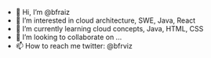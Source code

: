 - 👋 Hi, I’m @bfraiz
- 👀 I’m interested in cloud architecture, SWE, Java, React
- 🌱 I’m currently learning cloud concepts, Java, HTML, CSS
- 💞️ I’m looking to collaborate on ...
- 📫 How to reach me twitter: @bfrviz

<!---
bfraiz/bfraiz is a ✨ special ✨ repository because its `README.md` (this file) appears on your GitHub profile.
You can click the Preview link to take a look at your changes.
--->
